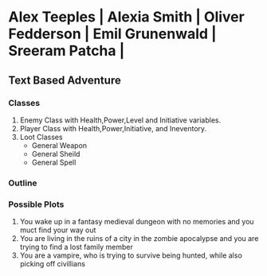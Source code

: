 # Alex Teeples | Alexia Smith | Oliver Fedderson | Emil Grunenwald | Sreeram Patcha |
##  Text Based Adventure


### Classes

1. Enemy Class with Health,Power,Level and Initiative variables.
2. Player Class with Health,Power,Initiative, and Ineventory.
3. Loot Classes
    * General Weapon
    * General Sheild
    * General Spell

    
### Outline
### Possible Plots
1. You wake up in a fantasy medieval dungeon with no memories and you muct find your way out
1. You are living in the ruins of a city in the zombie apocalypse and you are trying to find a lost family member
1. You are a vampire, who is trying to survive being hunted, while also picking off civillians